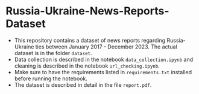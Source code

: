 # Russia-Ukraine-News-Reports-Dataset
- This repository contains a dataset of news reports regarding Russia-Ukraine ties between January 2017 - December 2023. The actual dataset is in the folder `dataset`.
- Data collection is described in the notebook `data_collection.ipynb` and cleaning is described in the notebook `url_checking.ipynb`.
- Make sure to have the requirements listed in `requirements.txt` installed before running the notebook.
- The dataset is described in detail in the file `report.pdf`.
